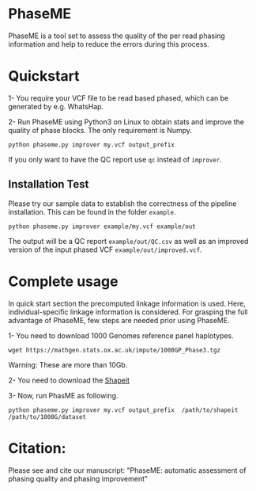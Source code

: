 PhaseME
======

PhaseME is a tool set to assess the quality of the per read phasing information and help to reduce the errors during this process.


# Quickstart

1- You require your VCF file to be read based phased, which can be generated by e.g. WhatsHap.

2- Run PhaseME using Python3 on Linux to obtain stats and improve the quality of phase blocks. The only requirement is Numpy.

```
python phaseme.py improver my.vcf output_prefix
```
If you only want to have the QC report use `qc` instead of `improver`.


## Installation Test

Please try our sample data to establish the correctness of the pipeline installation. This can be found in the folder `example`.

```
python phaseme.py improver example/my.vcf example/out
```

The output will be a QC report `example/out/QC.csv` as well as an improved version of the input phased VCF `example/out/improved.vcf`.

# Complete usage

In quick start section the precomputed linkage information is used. Here, individual-specific linkage information is considered.  For grasping the full advantage of PhaseME, few steps are needed prior using PhaseME.

1- You need to download 1000 Genomes reference panel haplotypes.

```
wget https://mathgen.stats.ox.ac.uk/impute/1000GP_Phase3.tgz
```
Warning: These are more than 10Gb.


2- You need to download the [Shapeit](https://mathgen.stats.ox.ac.uk/genetics_software/shapeit/shapeit.html)

3- Now, run PhasME as following.


```
python phaseme.py improver my.vcf output_prefix  /path/to/shapeit /path/to/1000G/dataset
```




# Citation:

Please see and cite our manuscript: "PhaseME: automatic assessment of phasing quality and phasing improvement"
